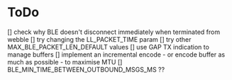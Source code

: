 # ToDo

[] check why BLE doesn't disconnect immediately when terminated from webble
[] try changing the LL_PACKET_TIME param
[] try other MAX_BLE_PACKET_LEN_DEFAULT values
[] use GAP TX indication to manage buffers
[] implement an incremental encode - or encode buffer as much as possible - to maximise MTU
[] BLE_MIN_TIME_BETWEEN_OUTBOUND_MSGS_MS ??